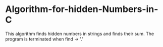 # Algorithm-for-hidden-Numbers-in-C
This algorithm finds hidden numbers in strings and finds their sum.
The program is terminated when find -> '.'
